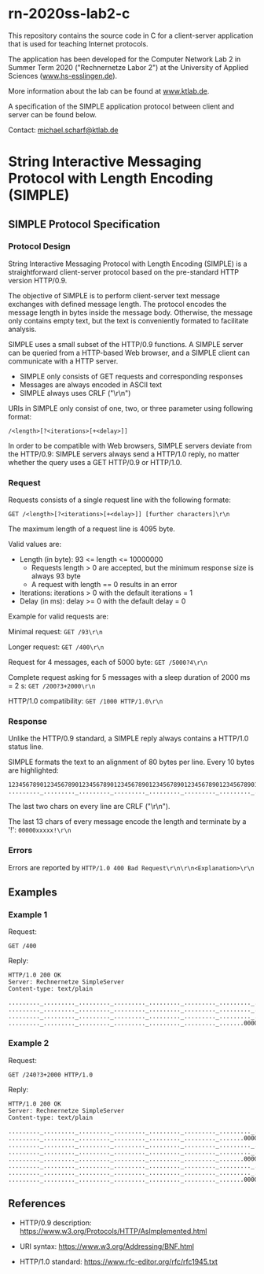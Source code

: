# rn-2020ss-lab2-c

This repository contains the source code in C for a client-server application that is used for teaching Internet protocols.

The application has been developed for the Computer Network Lab 2 in Summer Term 2020 ("Rechnernetze Labor 2") at the University of Applied Sciences (www.hs-esslingen.de).

More information about the lab can be found at www.ktlab.de.

A specification of the SIMPLE application protocol between client and server can be found below.

Contact: michael.scharf@ktlab.de


# String Interactive Messaging Protocol with Length Encoding (SIMPLE)

## SIMPLE Protocol Specification

### Protocol Design

String Interactive Messaging Protocol with Length Encoding (SIMPLE) is a straightforward client-server protocol
based on the pre-standard HTTP version HTTP/0.9.

The objective of SIMPLE is to perform client-server text message exchanges with defined message length. The protocol encodes the message length in bytes inside the message body. Otherwise, the message only contains empty text, but the text is conveniently formated to facilitate analysis. 

SIMPLE uses a small subset of the HTTP/0.9 functions. A SIMPLE server can be queried from a HTTP-based Web browser, and a SIMPLE client can communicate with a HTTP server.
* SIMPLE only consists of GET requests and corresponding responses
* Messages are always encoded in ASCII text
* SIMPLE always uses CRLF ("\r\n")

URIs in SIMPLE only consist of one, two, or three parameter using following format:

	/<length>[?<iterations>[+<delay>]]

In order to be compatible with Web browsers, SIMPLE servers deviate from the HTTP/0.9: SIMPLE servers always send a HTTP/1.0 reply, no matter whether the query uses a GET HTTP/0.9 or HTTP/1.0.


### Request

Requests consists of a single request line with the following formate:

	GET /<length>[?<iterations>[+<delay>]] [further characters]\r\n

The maximum length of a request line is 4095 byte.

Valid values are: 
* Length (in byte): 93 <= length <= 10000000
  - Requests length > 0 are accepted, but the minimum response size is always 93 byte
  - A request with length == 0 results in an error
* Iterations: iterations > 0 with the default iterations = 1
* Delay (in ms): delay >= 0 with the default delay = 0  

Example for valid requests are:

Minimal request: `GET /93\r\n`

Longer request: `GET /400\r\n`

Request for 4 messages, each of 5000 byte: `GET /5000?4\r\n`

Complete request asking for 5 messages with a sleep duration of 2000 ms = 2 s: `GET /200?3+2000\r\n`

HTTP/1.0 compatibility: `GET /1000 HTTP/1.0\r\n`


### Response 

Unlike the HTTP/0.9 standard, a SIMPLE reply always contains a HTTP/1.0 status line.

SIMPLE formats the text to an alignment of 80 bytes per line. Every 10 bytes are highlighted:

	12345678901234567890123456789012345678901234567890123456789012345678901234567890
	........._........._........._........._........._........._........._........\r\n

The last two chars on every line are CRLF ("\r\n").

The last 13 chars of every message encode the length and terminate by a '!': `00000xxxxx!\r\n`

### Errors

Errors are reported by `HTTP/1.0 400 Bad Request\r\n\r\n<Explanation>\r\n`


## Examples

### Example 1

Request:

	GET /400 

Reply:

	HTTP/1.0 200 OK
	Server: Rechnernetze SimpleServer
	Content-type: text/plain
	
	........._........._........._........._........._........._........._........
	........._........._........._........._........._........._........._........
	........._........._........._........._........._........._........._........
	........._........._........._........._........._........._.......0000000400!

### Example 2

Request:

	GET /240?3+2000 HTTP/1.0

Reply:

	HTTP/1.0 200 OK
	Server: Rechnernetze SimpleServer
	Content-type: text/plain
	
	........._........._........._........._........._........._........._........
	........._........._........._........._........._........._.......0000000240!
	........._........._........._........._........._........._........._........
	........._........._........._........._........._........._........._........
	........._........._........._........._........._........._.......0000000240!
	........._........._........._........._........._........._........._........
	........._........._........._........._........._........._........._........
	........._........._........._........._........._........._.......0000000240!


## References

* HTTP/0.9 description: https://www.w3.org/Protocols/HTTP/AsImplemented.html

* URI syntax: https://www.w3.org/Addressing/BNF.html

* HTTP/1.0 standard: https://www.rfc-editor.org/rfc/rfc1945.txt
